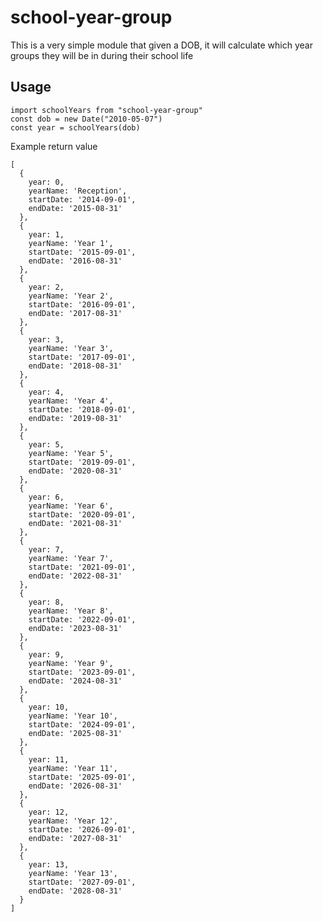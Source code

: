 # school-year-group

This is a very simple module that given a DOB, it will calculate which year groups they will be in during their school life

## Usage



    import schoolYears from "school-year-group"
    const dob = new Date("2010-05-07")
    const year = schoolYears(dob)


Example return value


    [
      {
        year: 0,
        yearName: 'Reception',
        startDate: '2014-09-01',
        endDate: '2015-08-31'
      },
      {
        year: 1,
        yearName: 'Year 1',
        startDate: '2015-09-01',
        endDate: '2016-08-31'
      },
      {
        year: 2,
        yearName: 'Year 2',
        startDate: '2016-09-01',
        endDate: '2017-08-31'
      },
      {
        year: 3,
        yearName: 'Year 3',
        startDate: '2017-09-01',
        endDate: '2018-08-31'
      },
      {
        year: 4,
        yearName: 'Year 4',
        startDate: '2018-09-01',
        endDate: '2019-08-31'
      },
      {
        year: 5,
        yearName: 'Year 5',
        startDate: '2019-09-01',
        endDate: '2020-08-31'
      },
      {
        year: 6,
        yearName: 'Year 6',
        startDate: '2020-09-01',
        endDate: '2021-08-31'
      },
      {
        year: 7,
        yearName: 'Year 7',
        startDate: '2021-09-01',
        endDate: '2022-08-31'
      },
      {
        year: 8,
        yearName: 'Year 8',
        startDate: '2022-09-01',
        endDate: '2023-08-31'
      },
      {
        year: 9,
        yearName: 'Year 9',
        startDate: '2023-09-01',
        endDate: '2024-08-31'
      },
      {
        year: 10,
        yearName: 'Year 10',
        startDate: '2024-09-01',
        endDate: '2025-08-31'
      },
      {
        year: 11,
        yearName: 'Year 11',
        startDate: '2025-09-01',
        endDate: '2026-08-31'
      },
      {
        year: 12,
        yearName: 'Year 12',
        startDate: '2026-09-01',
        endDate: '2027-08-31'
      },
      {
        year: 13,
        yearName: 'Year 13',
        startDate: '2027-09-01',
        endDate: '2028-08-31'
      }
    ]